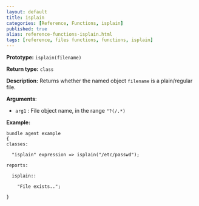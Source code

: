 ```yaml
---
layout: default
title: isplain
categories: [Reference, Functions, isplain]
published: true
alias: reference-functions-isplain.html
tags: [reference, files functions, functions, isplain]
---
```


**Prototype:** `isplain(filename)`

**Return type:** `class`

**Description:** Returns whether the named object `filename` is a 
plain/regular file.

**Arguments**:

* `arg1` : File object name, in the range `"?(/.*)`

**Example:**

```cf3
bundle agent example
{
classes:

  "isplain" expression => isplain("/etc/passwd");

reports:

  isplain::

    "File exists..";

}
```
